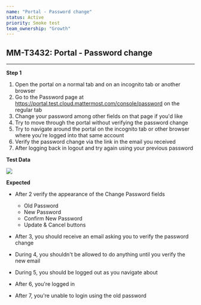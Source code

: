 ```yaml
---
name: "Portal - Password change"
status: Active
priority: Smoke test
team_ownership: "Growth"
---
```


## MM-T3432: Portal - Password change

---

**Step 1**

1. Open the portal on a normal tab and on an incognito tab or another browser
2. Go to the Password page at <https://portal.test.cloud.mattermost.com/console/password> on the regular tab
3. Change your password among other fields on that page if you'd like
4. Try to move through the portal without verifying the password change
5. Try to navigate around the portal on the incognito tab or other browser where you're logged into that same account
6. Verify the password change via the link in the email you received
7. After logging back in logout and try again using your previous password

**Test Data**

![](https://smartbear-tm4j-prod-us-west-2-attachment-rich-text.s3.us-west-2.amazonaws.com/embedded-f3277290f945470c4add5d21ef3dc7ca7b74388fc7152bfb6b99ae58c66a95a8-1604963889049-1604963889049.png)

**Expected**

- After 2 verify the appearance of the Change Password fields

  - Old Password
  - New Password
  - Confirm New Password
  - Update & Cancel buttons

- After 3, you should receive an email asking you to verify the password change

- During 4, you shouldn't be allowed to do anything until you verify the new email

- During 5, you should be logged out as you navigate about

- After 6, you're logged in

- After 7, you're unable to login using the old password
